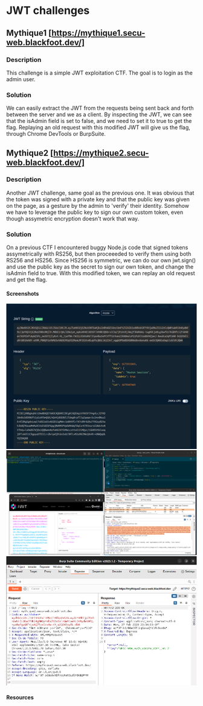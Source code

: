 # JWT challenges

## Mythique1 [https://mythique1.secu-web.blackfoot.dev/]

### Description

This challenge is a simple JWT exploitation CTF. The goal is to login as the admin user.

### Solution

We can easily extract the JWT from the requests being sent back and forth between the server and we as a client.
By inspecting the JWT, we can see that the isAdmin field is set to false, and we need to set it to true to get the flag.
Replaying an old request with this modified JWT will give us the flag, through Chrome DevTools or BurpSuite.

## Mythique2 [https://mythique2.secu-web.blackfoot.dev/]

### Description
Another JWT challenge, same goal as the previous one.
It was obvious that the token was signed with a private key and that the public key was given on the page, as a gesture by the admin to 'verify' their identity.
Somehow we have to leverage the public key to sign our own custom token, even though assymetric encryption doesn't work that way.

### Solution
On a previous CTF I encountered buggy Node.js code that signed tokens assymetrically with RS256, but then proceeeded to verify them using both RS256 and HS256. Since HS256 is symmetric, we can do our own jwt.sign() and use the public key as the secret to sign our own token, and change the isAdmin field to true.
With this modified token, we can replay an old request and get the flag.

#### Screenshots
![alt text](https://github.com/kodoshi/blackfoot-web-ctf/blob/main/images/mythique_1.png?raw=true)
![alt text](https://github.com/kodoshi/blackfoot-web-ctf/blob/main/images/mythique_2_1.png?raw=true)
![alt text](https://github.com/kodoshi/blackfoot-web-ctf/blob/main/images/mythique_2_2.png?raw=true)

#### Resources
